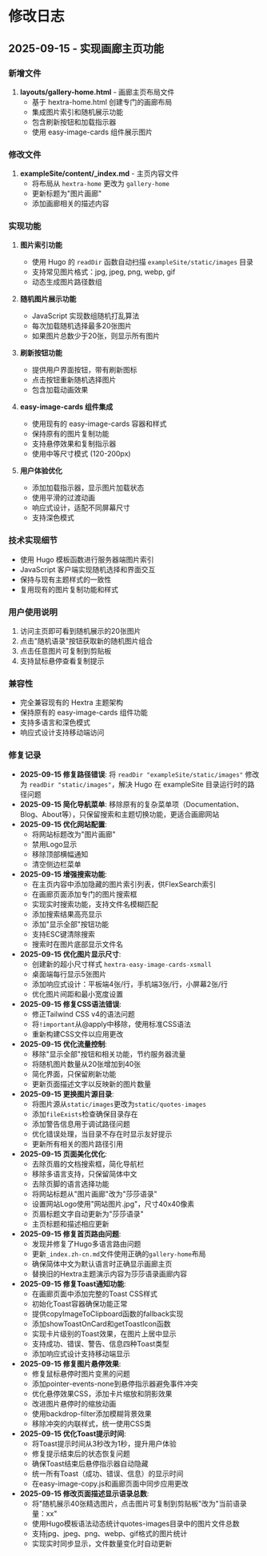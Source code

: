# 修改日志

## 2025-09-15 - 实现画廊主页功能

### 新增文件
1. **layouts/gallery-home.html** - 画廊主页布局文件
   - 基于 hextra-home.html 创建专门的画廊布局
   - 集成图片索引和随机展示功能
   - 包含刷新按钮和加载指示器
   - 使用 easy-image-cards 组件展示图片

### 修改文件
1. **exampleSite/content/_index.md** - 主页内容文件
   - 将布局从 `hextra-home` 更改为 `gallery-home`
   - 更新标题为"图片画廊"
   - 添加画廊相关的描述内容

### 实现功能
1. **图片索引功能**
   - 使用 Hugo 的 `readDir` 函数自动扫描 `exampleSite/static/images` 目录
   - 支持常见图片格式：jpg, jpeg, png, webp, gif
   - 动态生成图片路径数组

2. **随机图片展示功能**
   - JavaScript 实现数组随机打乱算法
   - 每次加载随机选择最多20张图片
   - 如果图片总数少于20张，则显示所有图片

3. **刷新按钮功能**
   - 提供用户界面按钮，带有刷新图标
   - 点击按钮重新随机选择图片
   - 包含加载动画效果

4. **easy-image-cards 组件集成**
   - 使用现有的 easy-image-cards 容器和样式
   - 保持原有的图片复制功能
   - 支持悬停效果和复制指示器
   - 使用中等尺寸模式 (120-200px)

5. **用户体验优化**
   - 添加加载指示器，显示图片加载状态
   - 使用平滑的过渡动画
   - 响应式设计，适配不同屏幕尺寸
   - 支持深色模式

### 技术实现细节
- 使用 Hugo 模板函数进行服务器端图片索引
- JavaScript 客户端实现随机选择和界面交互
- 保持与现有主题样式的一致性
- 复用现有的图片复制功能和样式

### 用户使用说明
1. 访问主页即可看到随机展示的20张图片
2. 点击"随机语录"按钮获取新的随机图片组合
3. 点击任意图片可复制到剪贴板
4. 支持鼠标悬停查看复制提示

### 兼容性
- 完全兼容现有的 Hextra 主题架构
- 保持原有的 easy-image-cards 组件功能
- 支持多语言和深色模式
- 响应式设计支持移动端访问

### 修复记录
- **2025-09-15 修复路径错误**: 将 `readDir "exampleSite/static/images"` 修改为 `readDir "static/images"`，解决 Hugo 在 exampleSite 目录运行时的路径问题
- **2025-09-15 简化导航菜单**: 移除原有的复杂菜单项（Documentation、Blog、About等），只保留搜索和主题切换功能，更适合画廊网站
- **2025-09-15 优化网站配置**: 
  - 将网站标题改为"图片画廊"
  - 禁用Logo显示
  - 移除顶部横幅通知
  - 清空侧边栏菜单
- **2025-09-15 增强搜索功能**: 
  - 在主页内容中添加隐藏的图片索引列表，供FlexSearch索引
  - 在画廊页面添加专门的图片搜索框
  - 实现实时搜索功能，支持文件名模糊匹配
  - 添加搜索结果高亮显示
  - 添加"显示全部"按钮功能
  - 支持ESC键清除搜索
  - 搜索时在图片底部显示文件名
- **2025-09-15 优化图片显示尺寸**: 
  - 创建新的超小尺寸样式 `hextra-easy-image-cards-xsmall`
  - 桌面端每行显示5张图片
  - 添加响应式设计：平板端4张/行，手机端3张/行，小屏幕2张/行
  - 优化图片间距和最小宽度设置
- **2025-09-15 修复CSS语法错误**: 
  - 修正Tailwind CSS v4的语法问题
  - 将`!important`从@apply中移除，使用标准CSS语法
  - 重新构建CSS文件以应用更改
- **2025-09-15 优化流量控制**: 
  - 移除"显示全部"按钮和相关功能，节约服务器流量
  - 将随机图片数量从20张增加到40张
  - 简化界面，只保留刷新功能
  - 更新页面描述文字以反映新的图片数量
- **2025-09-15 更换图片源目录**: 
  - 将图片源从`static/images`更改为`static/quotes-images`
  - 添加`fileExists`检查确保目录存在
  - 添加警告信息用于调试路径问题
  - 优化错误处理，当目录不存在时显示友好提示
  - 更新所有相关的图片路径引用
- **2025-09-15 页面美化优化**: 
  - 去除页眉的文档搜索框，简化导航栏
  - 移除多语言支持，只保留简体中文
  - 去除页脚的语言选择功能
  - 将网站标题从"图片画廊"改为"莎莎语录"
  - 设置网站Logo使用"网站图片.jpg"，尺寸40x40像素
  - 页眉标题文字自动更新为"莎莎语录"
  - 主页标题和描述相应更新
- **2025-09-15 修复首页路由问题**: 
  - 发现并修复了Hugo多语言路由问题
  - 更新`_index.zh-cn.md`文件使用正确的`gallery-home`布局
  - 确保简体中文为默认语言时正确显示画廊主页
  - 替换旧的Hextra主题演示内容为莎莎语录画廊内容
- **2025-09-15 修复Toast通知功能**: 
  - 在画廊页面中添加完整的Toast CSS样式
  - 初始化Toast容器确保功能正常
  - 提供copyImageToClipboard函数的fallback实现
  - 添加showToastOnCard和getToastIcon函数
  - 实现卡片级别的Toast效果，在图片上居中显示
  - 支持成功、错误、警告、信息四种Toast类型
  - 添加响应式设计支持移动端显示
- **2025-09-15 修复图片悬停效果**: 
  - 修复鼠标悬停时图片变黑的问题
  - 添加pointer-events-none到悬停指示器避免事件冲突
  - 优化悬停效果CSS，添加卡片缩放和阴影效果
  - 改进图片悬停时的缩放动画
  - 使用backdrop-filter添加模糊背景效果
  - 移除冲突的内联样式，统一使用CSS类
- **2025-09-15 优化Toast提示时间**: 
  - 将Toast提示时间从3秒改为1秒，提升用户体验
  - 修复提示结束后的状态恢复问题
  - 确保Toast结束后悬停指示器自动隐藏
  - 统一所有Toast（成功、错误、信息）的显示时间
  - 在easy-image-copy.js和画廊页面中同步应用更改
- **2025-09-15 修改页面描述显示语录总数**: 
  - 将"随机展示40张精选图片，点击图片可复制到剪贴板"改为"当前语录量：xx"
  - 使用Hugo模板语法动态统计quotes-images目录中的图片文件总数
  - 支持jpg、jpeg、png、webp、gif格式的图片统计
  - 实现实时同步显示，文件数量变化时自动更新